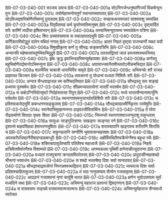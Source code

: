 BR-07-03-040-001  सञ्जय उवाच
BR-07-03-040-001a सोऽभिगर्जन्धनुष्पाणिर्ज्यां विकर्षन्पुनः पुनः
BR-07-03-040-001c तयोर्महात्मनोस्तूर्णं रथान्तरमवापतत्
BR-07-03-040-002a सोऽविध्यद्दशभिर्बाणैरभिमन्युं दुरासदम्
BR-07-03-040-002c सच्छत्रध्वजयन्तारं साश्वमाशु स्मयन्निव
BR-07-03-040-003a पितृपैतामहं कर्म कुर्वाणमतिमानुषम्
BR-07-03-040-003c दृष्ट्वार्दितं शरैः कार्ष्णिं त्वदीया हृषिताभवन्
BR-07-03-040-004a तस्याभिमन्युरायम्य स्मयन्नेकेन पत्रिणा
BR-07-03-040-004c शिरः प्रच्यावयामास स रथात्प्रापतद्भुवि
BR-07-03-040-005a कर्णिकारमिवोद्धूतं वातेन मथितं नगात्
BR-07-03-040-005c भ्रातरं निहतं दृष्ट्वा राजन्कर्णो व्यथां ययौ
BR-07-03-040-006a विमुखीकृत्य कर्णं तु सौभद्रः कङ्कपत्रिभिः
BR-07-03-040-006c अन्यानपि महेष्वासांस्तूर्णमेवाभिदुद्रुवे
BR-07-03-040-007a ततस्तद्विततं जालं हस्त्यश्वरथपत्तिमत्
BR-07-03-040-007c झषः क्रुद्ध इवाभिन्ददभिमन्युर्महायशाः
BR-07-03-040-008a कर्णस्तु बहुभिर्बाणैरर्द्यमानोऽभिमन्युना
BR-07-03-040-008c अपायाज्जवनैरश्वैस्ततोऽनीकमभिद्यत
BR-07-03-040-009a शलभैरिव चाकाशे धाराभिरिव चावृते
BR-07-03-040-009c अभिमन्योः शरै राजन्न प्राज्ञायत किञ्चन
BR-07-03-040-010a तावकानां तु योधानां वध्यतां निशितैः शरैः
BR-07-03-040-010c अन्यत्र सैन्धवाद्राजन्न स्म कश्चिदतिष्ठत
BR-07-03-040-011a सौभद्रस्तु ततः शङ्खं प्रध्माप्य पुरुषर्षभः
BR-07-03-040-011c शीघ्रमभ्यपतत्सेनां भारतीं भरतर्षभ
BR-07-03-040-012a स कक्षेऽग्निरिवोत्सृष्टो निर्दहंस्तरसा रिपून्
BR-07-03-040-012c मध्ये भारतसैन्यानामार्जुनिः पर्यवर्तत
BR-07-03-040-013a रथनागाश्वमनुजानर्दयन्निशितैः शरैः
BR-07-03-040-013c स प्रविश्याकरोद्भूमिं कबन्धगणसङ्कुलाम्
BR-07-03-040-014a सौभद्रचापप्रभवैर्निकृत्ताः परमेषुभिः
BR-07-03-040-014c स्वानेवाभिमुखान्घ्नन्तः प्राद्रवञ्जीवितार्थिनः
BR-07-03-040-015a ते घोरा रौद्रकर्माणो विपाठाः पृथवः शिताः
BR-07-03-040-015c निघ्नन्तो रथनागाश्वाञ्जग्मुराशु वसुन्धराम्
BR-07-03-040-016a सायुधाः साङ्गुलित्राणाः सखड्गाः साङ्गदा रणे
BR-07-03-040-016c दृश्यन्ते बाहवश्छिन्ना हेमाभरणभूषिताः
BR-07-03-040-017a शराश्चापानि खड्गाश्च शरीराणि शिरांसि च
BR-07-03-040-017c सकुण्डलानि स्रग्वीणि भूमावासन्सहस्रशः
BR-07-03-040-018a अपस्करैरधिष्ठानैरीषादण्डकबन्धुरैः
BR-07-03-040-018c अक्षैर्विमथितैश्चक्रैर्भग्नैश्च बहुधा रथैः
BR-07-03-040-018e शक्तिचापायुधैश्चापि पतितैश्च महाध्वजैः
BR-07-03-040-019a निहतैः क्षत्रियैरश्वैर्वारणैश्च विशाम्पते
BR-07-03-040-019c अगम्यकल्पा पृथिवी क्षणेनासीत्सुदारुणा
BR-07-03-040-020a वध्यतां राजपुत्राणां क्रन्दतामितरेतरम्
BR-07-03-040-020c प्रादुरासीन्महाशब्दो भीरूणां भयवर्धनः
BR-07-03-040-020e स शब्दो भरतश्रेष्ठ दिशः सर्वा व्यनादयत्
BR-07-03-040-021a सौभद्रश्चाद्रवत्सेनां निघ्नन्नश्वरथद्विपान्
BR-07-03-040-021c व्यचरत्स दिशः सर्वाः प्रदिशश्चाहितान्रुजन्
BR-07-03-040-022a तं तदा नानुपश्याम सैन्येन रजसावृतम्
BR-07-03-040-022c आददानं गजाश्वानां नृणां चायूंषि भारत
BR-07-03-040-023a क्षणेन भूयोऽपश्याम सूर्यं मध्यंदिने यथा
BR-07-03-040-023c अभिमन्युं महाराज प्रतपन्तं द्विषद्गणान्
BR-07-03-040-024a स वासवसमः सङ्ख्ये वासवस्यात्मजात्मजः
BR-07-03-040-024c अभिमन्युर्महाराज सैन्यमध्ये व्यरोचत

